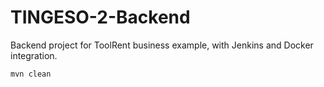 # TINGESO-2-Backend
Backend project for ToolRent business example, with Jenkins and Docker 
integration.

```
mvn clean
```
